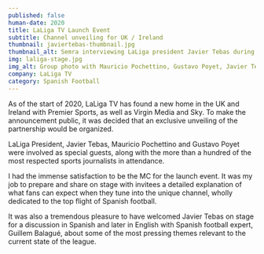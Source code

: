 ```yaml
---
published: false
human-date: 2020
title: LaLiga TV Launch Event
subtitle: Channel unveiling for UK / Ireland
thumbnail: javiertebas-thumbnail.jpg
thumbnail_alt: Semra interviewing LaLiga president Javier Tebas during the launch of LaLiga TV channel in London for UK and Ireland viewers
img: laliga-stage.jpg
img_alt: Group photo with Mauricio Pochettino, Gustavo Poyet, Javier Tebas, Guillem Balagué, Graham Hunter, Simon Hanley
company: LaLiga TV
category: Spanish Football
---
```

As of the start of 2020, LaLiga TV has found a new home in the UK and Ireland with Premier Sports, as well as Virgin Media and Sky. To make the announcement public, it was decided that an exclusive unveiling of the partnership would be organized.

LaLiga President, Javier Tebas, Mauricio Pochettino and Gustavo Poyet were involved as special guests, along with the more than a hundred of the most respected sports journalists in attendance.

I had the immense satisfaction to be the MC for the launch event. It was my job to prepare and share on stage with invitees a detailed explanation of what fans can expect when they tune into the unique channel, wholly dedicated to the top flight of Spanish football.

It was also a tremendous pleasure to have welcomed Javier Tebas on stage for a discussion in Spanish and later in English with Spanish football expert, Guillem Balagué, about some of the most pressing themes relevant to the current state of the league.